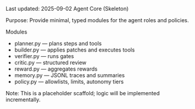 Last updated: 2025-09-02
Agent Core (Skeleton)

Purpose: Provide minimal, typed modules for the agent roles and policies.

Modules
- planner.py — plans steps and tools
- builder.py — applies patches and executes tools
- verifier.py — runs gates
- critic.py — structured review
- reward.py — aggregates rewards
- memory.py — JSONL traces and summaries
- policy.py — allowlists, limits, autonomy tiers

Note: This is a placeholder scaffold; logic will be implemented incrementally.
